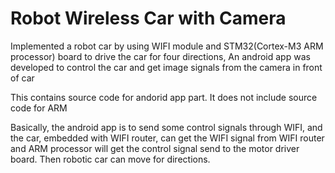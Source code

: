 Robot Wireless Car with Camera
==============================

Implemented a robot car by using WIFI module and STM32(Cortex-M3 ARM processor) board to drive the car for four directions, 
An android app was developed to control the car and get image signals from the camera in front of car

This contains source code for andorid app part. It does not include source code for ARM 

Basically, the android app is to send some control signals through WIFI, and the car, embedded with WIFI router, can get the 
WIFI signal from WIFI router and ARM processor will get the control signal send to the motor driver board. Then robotic car 
can move for directions. 
